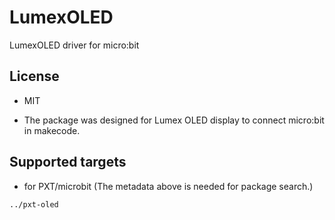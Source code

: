 # LumexOLED

LumexOLED driver for micro:bit

## License

* MIT

* The package was designed for Lumex OLED display to connect micro:bit in makecode.

## Supported targets

* for PXT/microbit
(The metadata above is needed for package search.)

```package
../pxt-oled
```
